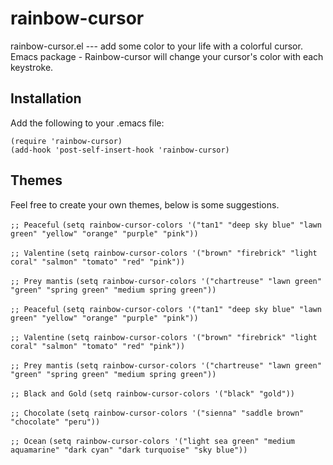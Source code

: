 # rainbow-cursor
rainbow-cursor.el --- add some color to your life with a colorful cursor.   
Emacs package - Rainbow-cursor will change your cursor's color with each keystroke.

## <b>Installation</b>

Add the following to your .emacs file:

`(require 'rainbow-cursor)`  
`(add-hook 'post-self-insert-hook 'rainbow-cursor)`



## <b>Themes</b>
Feel free to create your own themes, below is some suggestions.


`;; Peaceful`
`(setq rainbow-cursor-colors '("tan1" "deep sky blue" "lawn green" "yellow" "orange" "purple" "pink"))`

`;; Valentine`
`(setq rainbow-cursor-colors '("brown" "firebrick" "light coral" "salmon" "tomato" "red" "pink"))`

`;; Prey mantis`
`(setq rainbow-cursor-colors '("chartreuse" "lawn green" "green" "spring green" "medium spring green"))`

`;; Peaceful`
`(setq rainbow-cursor-colors '("tan1" "deep sky blue" "lawn green" "yellow" "orange" "purple" "pink"))`

`;; Valentine`
`(setq rainbow-cursor-colors '("brown" "firebrick" "light coral" "salmon" "tomato" "red" "pink"))`

`;; Prey mantis`
`(setq rainbow-cursor-colors '("chartreuse" "lawn green" "green" "spring green" "medium spring green"))`

`;; Black and Gold`
`(setq rainbow-cursor-colors '("black" "gold"))`

`;; Chocolate`
`(setq rainbow-cursor-colors '("sienna" "saddle brown" "chocolate" "peru"))`

`;; Ocean`
`(setq rainbow-cursor-colors '("light sea green" "medium aquamarine" "dark cyan" "dark turquoise" "sky blue"))`
